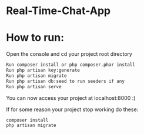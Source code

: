 # Real-Time-Chat-App
# How to run:

Open the console and cd your project root directory

```bash
Run composer install or php composer.phar install
Run php artisan key:generate
Run php artisan migrate
Run php artisan db:seed to run seeders if any
Run php artisan serve
```

You can now access your project at localhost:8000 :)

If for some reason your project stop working do these:

```bash
composer install
php artisan migrate
```

